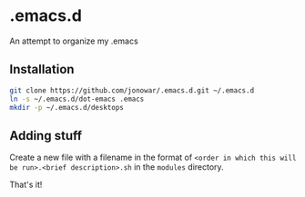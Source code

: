 # .emacs.d
An attempt to organize my .emacs

## Installation

```bash
git clone https://github.com/jonowar/.emacs.d.git ~/.emacs.d
ln -s ~/.emacs.d/dot-emacs .emacs
mkdir -p ~/.emacs.d/desktops
```

## Adding stuff
Create a new file with a filename in the format of `<order in which this will be run>.<brief description>.sh` in the `modules` directory.

That's it!
